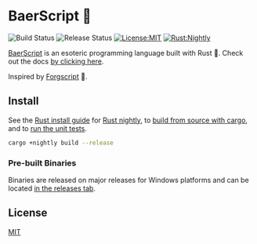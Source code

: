 # BaerScript 🐻

![Build Status](https://github.com/matteopolak/baerscript/actions/workflows/build.yml/badge.svg)
![Release Status](https://github.com/matteopolak/baerscript/actions/workflows/release.yml/badge.svg)
[![License:MIT](https://img.shields.io/badge/license-MIT-yellow.svg)](https://opensource.org/licenses/MIT)
[![Rust:Nightly](https://img.shields.io/badge/rust-nightly-blue.svg)](https://www.rust-lang.org/tools/install)

[BaerScript](https://github.com/matteopolak/baerscript) is an esoteric programming language built with Rust 🦀.
Check out the docs [by clicking here](DOCUMENTATION.md).

Inspired by [Forgscript](https://github.com/expitau-dev/Forgscript) 🐸.

## Install

See the [Rust install guide](https://www.rust-lang.org/tools/install) for [Rust nightly](https://doc.rust-lang.org/book/appendix-07-nightly-rust.html),
to [build from source with cargo](https://doc.rust-lang.org/cargo/commands/cargo-build.html), and to [run the unit tests](https://doc.rust-lang.org/cargo/commands/cargo-test.html).

```bash
cargo +nightly build --release
```

### Pre-built Binaries

Binaries are released on major releases for Windows platforms and can be located [in the releases tab](https://github.com/matteopolak/baerscript/releases).

## License

[MIT](./LICENSE)
